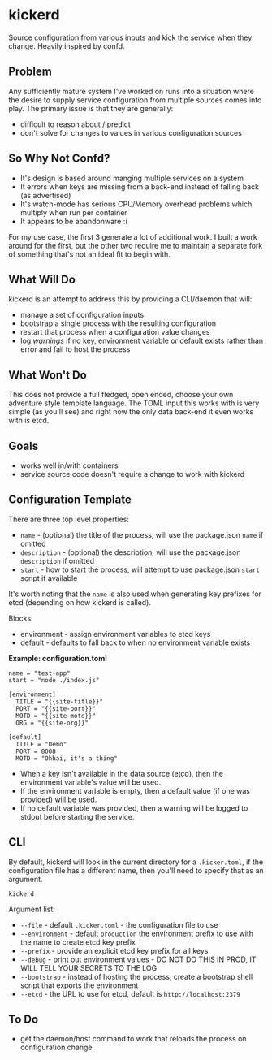 # kickerd

Source configuration from various inputs and kick the service when they change. Heavily inspired by confd.

## Problem

Any sufficiently mature system I've worked on runs into a situation where the desire to supply service configuration from multiple sources comes into play. The primary issue is that they are generally:

  * difficult to reason about / predict
  * don't solve for changes to values in various configuration sources

## So Why Not Confd?

 * It's design is based around manging multiple services on a system
 * It errors when keys are missing from a back-end instead of falling back (as advertised)
 * It's watch-mode has serious CPU/Memory overhead problems which multiply when run per container
 * It appears to be abandonware :(

 For my use case, the first 3 generate a lot of additional work. I built a work around for the first, but the other two require me to maintain a separate fork of something that's not an ideal fit to begin with.

## What Will Do

kickerd is an attempt to address this by providing a CLI/daemon that will:

 * manage a set of configuration inputs
 * bootstrap a single process with the resulting configuration
 * restart that process when a configuration value changes
 * log _warnings_ if no key, environment variable or default exists rather than error and fail to host the process

## What Won't Do

This does not provide a full fledged, open ended, choose your own adventure style template language. The TOML input this works with is very simple (as you'll see) and right now the only data back-end it even works with is etcd.

## Goals

 * works well in/with containers
 * service source code doesn't require a change to work with kickerd

## Configuration Template

There are three top level properties:

 * `name` - (optional) the title of the process, will use the package.json `name` if omitted
 * `description` - (optional) the description, will use the package.json `description` if omitted
 * `start` - how to start the process, will attempt to use package.json `start` script if available

It's worth noting that the `name` is also used when generating key prefixes for etcd (depending on how kickerd is called).

Blocks:

 * environment - assign environment variables to etcd keys
 * default - defaults to fall back to when no environment variable exists

__Example: configuration.toml__
```shell
name = "test-app"
start = "node ./index.js"

[environment]
  TITLE = "{{site-title}}"
  PORT = "{{site-port}}"
  MOTD = "{{site-motd}}"
  ORG = "{{site-org}}"

[default]
  TITLE = "Demo"
  PORT = 8008
  MOTD = "Ohhai, it's a thing"
```

 * When a key isn't available in the data source (etcd), then the environment variable's value will be used. 
 * If the environment variable is empty, then a default value (if one was provided) will be used.
 * If no default variable was provided, then a warning will be logged to stdout before starting the service.

## CLI

By default, kickerd will look in the current directory for a `.kicker.toml`, if the configuration file has a different name, then you'll need to specify that as an argument.

```shell
kickerd
```

Argument list:

 * `--file` - default `.kicker.toml` - the configuration file to use
 * `--environment` - default `production` the environment prefix to use with the name to create etcd key prefix
 * `--prefix` - provide an explicit etcd key prefix for all keys
 * `--debug` - print out environment values - DO NOT DO THIS IN PROD, IT WILL TELL YOUR SECRETS TO THE LOG
 * `--bootstrap` - instead of hosting the process, create a bootstrap shell script that exports the environment
 * `--etcd` - the URL to use for etcd, default is `http://localhost:2379`

## To Do

 * get the daemon/host command to work that reloads the process on configuration change


